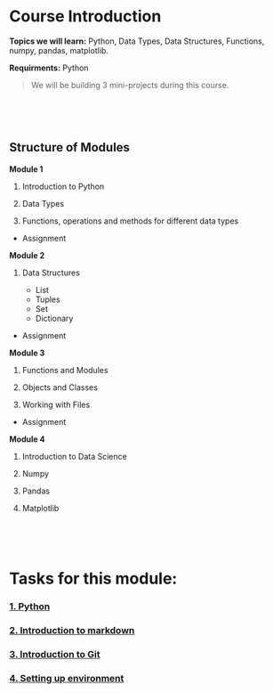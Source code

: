 # Course Introduction

**Topics we will learn:** Python, Data Types, Data Structures, Functions, numpy, pandas, matplotlib.

**Requirments:** Python

>We will be building 3 mini-projects during this course.

&nbsp;

&nbsp;

## Structure of Modules

**Module 1**
 
1. Introduction to Python

2. Data Types  

3. Functions, operations and methods for different data types

* Assignment

**Module 2**
 
1. Data Structures

   * List
   * Tuples
   * Set
   * Dictionary

* Assignment

**Module 3**
 
1. Functions and Modules

2. Objects and Classes

3. Working with Files

* Assignment

**Module 4**

1. Introduction to Data Science

2. Numpy

3. Pandas

4. Matplotlib

&nbsp;

&nbsp;

# Tasks for this module:

### [1. Python](Part1-Python.md)

### [2. Introduction to markdown](Part1-markdown.md)

### [3. Introduction to Git](Part2-git.md)

### [4. Setting up environment](Part3-env.md)


